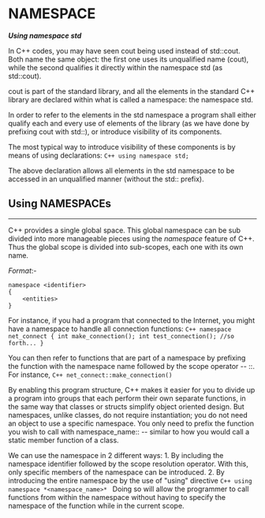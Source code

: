 # NAMESPACE


_**Using namespace std**_

In C++ codes, you may have seen cout being used instead of std::cout. 
Both name the same object: the first one uses its unqualified name (cout), while the second qualifies it directly within the namespace std (as std::cout).

cout is part of the standard library, and all the elements in the standard C++ library are declared within what is called a namespace: the namespace std.

In order to refer to the elements in the std namespace a program shall either qualify each and every use of elements of the library (as we have done by prefixing cout with std::), or introduce visibility of its components.

The most typical way to introduce visibility of these components is by means of using declarations:
		```C++
		using namespace std;
		```

The above declaration allows all elements in the std namespace to be accessed in an unqualified manner (without the std:: prefix).


## Using NAMESPACEs
-----------------
C++ provides a single global space. This global namespace can be sub divided into more manageable pieces using the *namespace* feature of C++.
Thus the global scope is divided into sub-scopes, each one with its own name.

_Format_:-
```
namespace <identifier>
{
	<entities>
}
```


For instance, if you had a program that connected to the Internet, you might have a namespace to handle all connection functions: 
	```C++
	namespace net_connect
	{
	  int make_connection();
	  int test_connection();
	  //so forth...
	}
	```
	
You can then refer to functions that are part of a namespace by prefixing the function with the namespace name followed by the scope operator -- ::. For instance,
	```C++
	net_connect::make_connection()
	```
	
By enabling this program structure, C++ makes it easier for you to divide up a program into groups that each perform their own separate functions, in the same way that classes or structs simplify object oriented design. 
But namespaces, unlike classes, do not require instantiation; you do not need an object to use a specific namespace. You only need to prefix the function you wish to call with namespace_name:: -- similar to how you would call a static member function of a class. 


We can use the namespace in 2 different ways:
	1. By including the namespace identifier followed by the scope resolution operator.
		With this, only specific members of the namespace can be introduced.
	2. By introducing the entire namespace by the use of "using" directive
		```C++
		using namespace *<namespace_name>*
		```
		Doing so will allow the programmer to call functions from within the namespace without having to specify the namespace of the function while in the current scope.






